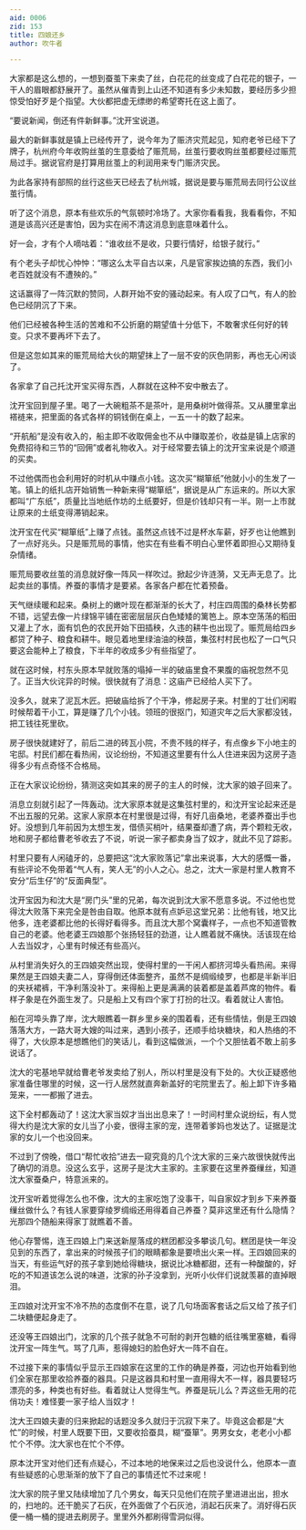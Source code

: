 ```yaml
---
aid: 0006
zid: 153
title: 四娘还乡
author: 吹牛者

---
```




  大家都是这么想的，一想到蚕茧下来卖了丝，白花花的丝变成了白花花的银子，一干人的眉眼都舒展开了。虽然从催青到上山还不知道有多少未知数，要经历多少担惊受怕好歹是个指望。大伙都把虚无缥缈的希望寄托在这上面了。

  “要说新闻，倒还有件新鲜事。”沈开宝说道。

  最大的新鲜事就是镇上已经传开了，说今年为了赈济灾荒起见，知府老爷已经下了牌子，杭州府今年收购丝茧的生意委给了赈荒局，丝茧行要收购丝茧都要经过赈荒局过手。据说官府是打算用丝茧上的利润用来专门赈济灾民。

  为此各家持有部照的丝行这些天已经去了杭州城，据说是要与赈荒局去同行公议丝茧行情。

  听了这个消息，原本有些欢乐的气氛顿时冷场了。大家你看看我，我看看你，不知道是该高兴还是害怕，因为实在闹不清这消息到底意味着什么。

  好一会，才有个人嘀咕着：“谁收丝不是收，只要行情好，给银子就行。”

  有个老头子却忧心忡忡：“哪这么太平自古以来，凡是官家挨边搞的东西，我们小老百姓就没有不遭殃的。”

  这话赢得了一阵沉默的赞同，人群开始不安的骚动起来。有人叹了口气，有人的脸色已经阴沉了下来。

  他们已经被各种生活的苦难和不公折磨的期望值十分低下，不敢奢求任何好的转变。只求不要再坏下去了。

  但是这忽如其来的赈荒局给大伙的期望抹上了一层不安的灰色阴影，再也无心闲谈了。

  各家拿了自己托沈开宝买得东西，人群就在这种不安中散去了。

  沈开宝回到屋子里。喝了一大碗粗茶不是茶叶，是用桑树叶做得茶。又从腰里拿出褡裢来，把里面的各式各样的铜钱倒在桌上，一五一十的数了起来。

  “开航船”是没有收入的，船主即不收取佣金也不从中赚取差价，收益是镇上店家的免费招待和三节的“回佣”或者礼物收入。对于经常要去镇上的沈开宝来说是个顺道的买卖。

  不过他偶而也会利用好的时机从中赚点小钱。这次买“糊箪纸”他就小小的生发了一笔。镇上的纸扎店开始销售一种新来得“糊箪纸”，据说是从广东运来的。所以大家都叫“广东纸”，质量比当地纸作坊的土纸要好，但是价钱却只有一半。刚一上市就让原来的土纸变得滞销起来。

  沈开宝在代买“糊箪纸”上赚了点钱。虽然这点钱不过是杯水车薪，好歹也让他瞧到了一点好兆头。只是赈荒局的事情，他实在有些看不明白心里怀着即担心又期待复杂情绪。

  赈荒局要收丝茧的消息就好像一阵风一样吹过。掀起少许涟漪，又无声无息了。比起卖丝的事情。养蚕的事情才是要紧。各家各户都在忙着预备。

  天气继续暖和起来。桑树上的嫩叶现在都渐渐的长大了，村庄四周围的桑林长势都不错，远望去像一片绿锦平铺在密密层层灰白色矮矮的篱笆上。原本空荡荡的稻田又灌上了水，面有饥色的农民开始下田插秧，久违的耕牛也出现了。赈荒局给四乡都贷了种子、粮食和耕牛。眼见着地里绿油油的秧苗，集弦村村民也松了一口气只要这会能种上了粮食，下半年的收成多少有些指望了。

  就在这时候，村东头原本早就败落的塌掉一半的破庙里食不果腹的庙祝忽然不见了。正当大伙诧异的时候。很快就有了消息：这庙产已经给人买下了。

  没多久，就来了泥瓦木匠。把破庙给拆了个干净，修起房子来。村里的丁壮们闲暇时候帮着干小工，算是赚了几个小钱。领班的很抠门，知道灾年之后大家都没钱，把工钱往死里砍。

  房子很快就建好了，前后二进的砖瓦小院，不贵不贱的样子，有点像乡下小地主的宅邸。村民们都在看热闹，议论纷纷，不知道这里要有什么人住进来因为这房子造得多少有点奇怪不合格局。

  正在大家议论纷纷，猜测这突如其来的房子的主人的时候，沈大家的娘子回来了。

  消息立刻就引起了一阵轰动。沈大家原本就是这集弦村里的，和沈开宝论起来还是不出五服的兄弟。这家人家原本在村里很是过得，有好几亩桑地，老婆养蚕出手也好。没想到几年前因为太想生发，借债买梢叶，结果蚕却遭了病，弄个颗粒无收，地和房子都给曹老爷收去了不说，听说一家子都卖身当了奴才，就此不见了踪影。

  村里只要有人闲磕牙的，总要把这“沈大家败落记”拿出来说事，大大的感慨一番，有些评论不免带着“气人有，笑人无”的小人之心。总之，沈大一家是村里人教育不安分“后生仔”的“反面典型”。

  沈开宝因为和沈大是“房门头”里的兄弟，每次说到沈大家不愿意多说。不过他也觉得沈大败落下来完全是咎由自取。他原本就有点妒忌这堂兄弟：比他有钱，地又比他多，连老婆都比他的长得好看得多。而且沈大那个窝囊样子，一点也不知道管教自己的老婆。他老婆王四娘那个张扬轻狂的劲道，让人瞧着就不痛快。活该现在给人去当奴才，心里有时候还有些高兴。

  从村里消失好久的王四娘突然出现，使得村里的一干闲人都挤河埠头看热闹。来得果然是王四娘夫妻二人，穿得倒还体面整齐，虽然不是绸缎绫罗，也都是半新半旧的夹袄裙裤，干净利落没补丁。来得船上更是满满的装着都是盖着芦席的物件。看样子象是在外面生发了。只是船上又有四个家丁打扮的壮汉。看着就让人害怕。

  船在河埠头靠了岸，沈大眼瞧着一群乡里乡亲的围着看，还有些情怯，倒是王四娘落落大方，一路大哥大嫂的叫过来，遇到小孩子，还顺手给块糖块，和人热络的不得了，大伙原本是想瞧他们的笑话儿，看到这幅做派，一个个又胆怯着不敢上前多说话了。

  沈大的宅基地早就给曹老爷发卖给了别人，所以村里是没有下处的。大伙正疑惑他家准备住哪里的时候，这一行人居然就直奔新盖好的宅院里去了。船上卸下许多箱笼来，一一都搬了进去。

  这下全村都轰动了！这沈大家当奴才当出出息来了！一时间村里众说纷纭，有人觉得大约是沈大家的女儿当了小妾，很得主家的宠，连带着爹妈也发达了。证据是沈家的女儿一个也没回来。

  不过到了傍晚，借口“帮忙收拾”进去一窥究竟的几个沈大家的三亲六故很快就传出了确切的消息。没这么玄乎，这房子是沈大主家的。主家要在这里养蚕缫丝，知道沈大家蚕桑户，特意派来的。

  沈开宝听着觉得怎么也不像，沈大的主家吃饱了没事干，叫自家奴才到乡下来养蚕缫丝做什么？有钱人家要穿绫罗绸缎还用得着自己养蚕？莫非这里还有什么隐情？光那四个随船来得家丁就瞧着不善。

  他心存警惕，连王四娘上门来送新屋落成的糕团都没多攀谈几句。糕团是快一年没见到的东西了，拿出来的时候孩子们的眼睛都象是要喷出火来一样。王四娘回来的当天，有些运气好的孩子拿到她给得糖块，据说比冰糖都甜，还有一种酸酸的，好吃的不知道该怎么说的味道，沈家的孙子没拿到，光听小伙伴们说就羡慕的直掉眼泪。

  王四娘对沈开宝不冷不热的态度倒不在意，说了几句场面客套话之后又给了孩子们二块糖便起身走了。

  还没等王四娘出门，沈家的几个孩子就急不可耐的剥开包糖的纸往嘴里塞糖，看得沈开宝一阵生气。骂了几声，惹得媳妇的脸色好大一阵不自在。

  不过接下来的事情似乎显示王四娘家在这里的工作的确是养蚕，河边也开始看到他们全家在那里收拾养蚕的器具。只是这器具和村里一直用得大不一样，器具要轻巧漂亮的多，种类也有好些。看着就让人觉得生气。养蚕是玩儿么？弄这些无用的花俏功夫！难怪要一家子给人当奴才！

  沈大王四娘夫妻的归来掀起的话题没多久就归于沉寂下来了。毕竟这会都是“大忙”的时候，村里人既要下田，又要收拾蚕具，糊“蚕箪”。男男女女，老老小小都忙个不停。沈大家也在忙个不停。

  原本沈开宝对他们还有点疑心，不过本地的地保来过之后也没说什么，他原本一直有些疑惑的心思渐渐的放下了自己的事情还忙不过来呢！

  沈大家的院子里又陆续增加了几个男女，每天只见他们在院子里进进出出，担水的，扫地的。还干脆买了石灰，在外面做了个石灰池，消起石灰来了。消好得石灰便一桶一桶的提进去刷房子。里里外外都刷得雪洞似得。



